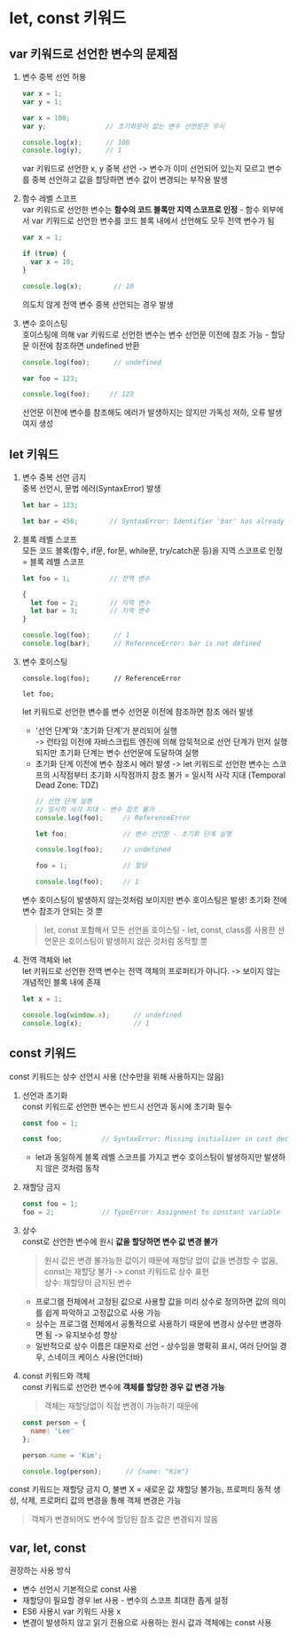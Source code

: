 # let, const 키워드

## var 키워드로 선언한 변수의 문제점
1. 변수 중복 선언 허용
   ```javascript
   var x = 1;
   var y = 1;
   
   var x = 100;  
   var y;               // 초기화문이 없는 변수 선언문은 무시

   console.log(x);      // 100
   console.log(y);      // 1
   ```
   var 키워드로 선언한 x, y 중복 선언 -> 변수가 이미 선언되어 있는지 모르고 변수를 중복 선언하고 값을 할당하면 변수 값이 변경되는 부작용 발생

2. 함수 레벨 스코프         
   var 키워드로 선언한 변수는 **함수의 코드 블록만 지역 스코프로 인정** - 함수 외부에서 var 키워드로 선언한 변수를 코드 블록 내에서 선언해도 모두 전역 변수가 됨
   ```javascript
   var x = 1;

   if (true) {
     var x = 10;
   }

   console.log(x);        // 10
   ```
   의도치 않게 전역 변수 중복 선언되는 경우 발생

3. 변수 호이스팅        
   호이스팅에 의해 var 키워드로 선언한 변수는 변수 선언문 이전에 참조 가능 - 할당문 이전에 참조하면 undefined 반환
   ```javascript
   console.log(foo);      // undefined

   var foo = 123;

   console.log(foo);     // 123
   ```
   선언문 이전에 변수를 참조해도 에러가 발생하지는 않지만 가독성 저하, 오류 발생 여지 생성

## let 키워드
1. 변수 중복 선언 금지      
   중복 선언시, 문법 에러(SyntaxError) 발생
   ```javascript
   let bar = 123;

   let bar = 456;        // SyntaxError: Identifier 'bar' has already beem declared
   ```

1. 블록 레벨 스코프      
   모든 코드 블록(함수, if문, for문, while문, try/catch문 등)을 지역 스코프로 인정 = 블록 레벨 스코프
   ```javascript
   let foo = 1;          // 전역 변수
   
   {
     let foo = 2;        // 지역 변수
     let bar = 3;        // 지역 변수
   }

   console.log(foo);      // 1
   console.log(bar);      // ReferenceError: bar is not defined
   ```

1. 변수 호이스팅       
   ```
   console.log(foo);      // ReferenceError

   let foo;
   ```
   let 키워드로 선언한 변수를 변수 선언문 이전에 참조하면 참조 에러 발생
   - '선언 단계'와 '초기화 단계'가 분리되어 실행      
     -> 런타임 이전에 자바스크립트 엔진에 의해 암묵적으로 선언 단계가 먼저 실행되지만 초기화 단계는 변수 선언문에 도달하여 실행
   - 초기화 단계 이전에 변수 참조시 에러 발생 -> let 키워드로 선언한 변수는 스코프의 시작점부터 초기화 시작점까지 참조 불가 = 일시적 사각 지대 (Temporal Dead Zone: TDZ)
     ```javascript
     // 선언 단계 실행
     // 일시적 사각 지대 - 변수 참조 불가
     console.log(foo);     // ReferenceError 

     let foo;              // 변수 선언문 - 초기화 단계 실행 

     console.log(foo);     // undefined

     foo = 1;              // 할당

     console.log(foo);     // 1
     ```

   변수 호이스팅이 발생하지 않는것처럼 보이지만 변수 호이스팅은 발생! 초기화 전에 변수 참조가 안되는 것 뿐
   > let, const 포함해서 모든 선언을 호이스팅 - let, const, class를 사용한 선언문은 호이스팅이 발생하지 않은 것처럼 동작할 뿐

1. 전역 객체와 let     
   let 키워드로 선언한 전역 변수는 전역 객체의 프로퍼티가 아니다. -> 보이지 않는 개념적인 블록 내에 존재
   ```javascript
   let x = 1;

   console.log(window.x);      // undefined
   console.log(x);             // 1
   ```

## const 키워드
const 키워드는 상수 선언시 사용 (산수만을 위해 사용하지는 않음)

1. 선언과 초기화      
   const 키워드로 선언한 변수는 반드시 선언과 동시에 초기화 필수
   ```javascript
   const foo = 1;

   const foo;          // SyntaxError: Missing initializer in cost declaration
   ```

   * let과 동일하게 블록 레벨 스코프를 가지고 변수 호이스팅이 발생하지만 발생하지 않은 것처럼 동작

1. 재할당 금지      
   ```javascript
   const foo = 1;
   foo = 2;            // TypeError: Assignment to constant variable
   ```

1. 상수      
   const로 선언한 변수에 원시 **값을 할당하면 변수 값 변경 불가**
   > 원시 값은 변경 불가능한 값이기 때문에 재할당 없이 값을 변경할 수 없음, const는 재할당 불가 -> const 키워드로 상수 표현     
   > 상수: 재할당이 금지된 변수
   
   - 프로그램 전체에서 고정된 값으로 사용할 값을 미리 상수로 정의하면 값의 의미를 쉽게 파악하고 고정값으로 사용 가능
   - 상수는 프로그램 전체에서 공통적으로 사용하기 때문에 변경시 상수만 변경하면 됨 -> 유지보수성 향상
   - 일반적으로 상수 이름은 대문자로 선언 - 상수임을 명확히 표시, 여러 단어일 경우, 스네이크 케이스 사용(언더바)

1. const 키워드와 객체        
   const 키워드로 선언한 변수에 **객체를 할당한 경우 값 변경 가능**
   > 객체는 재할당없이 직접 변경이 가능하기 때문에
   
   ```javascript
   const person = {
     name: 'Lee'
   };

   person.name = 'Kim';

   console.log(person);      // {name: "Kim"}
   ```

const 키워드는 재할당 금지 O, 불변 X = 새로운 값 재할당 불가능, 프로퍼티 동적 생성, 삭제, 프로퍼티 값의 변경을 통해 객체 변경은 가능
> 객체가 변경되어도 변수에 할당된 참조 값은 변경되지 않음


## var, let, const
권장하는 사용 방식
- 변수 선언시 기본적으로 const 사용
- 재할당이 필요할 경우 let 사용 - 변수의 스코프 최대한 좁게 설정
- ES6 사용시 var 키워드 사용 x
- 변경이 발생하지 않고 읽기 전용으로 사용하는 원시 값과 객체에는 const 사용
